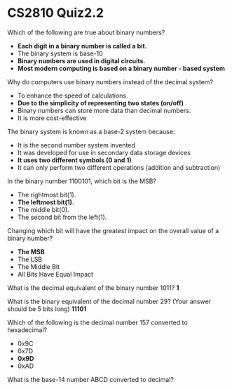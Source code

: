 # CS2810 Quiz2.2

Which of the following are true about binary numbers?
- **Each digit in a binary number is called a bit.**
- The binary system is base-10
- **Binary numbers are used in digital circuits.**
- **Most modern computing is based on a binary number - based system**

Why do computers use binary numbers instead of the decimal system?
- To enhance the speed of calculations.
- **Due to the simplicity of representing two states (on/off)**
- Binary numbers can store more data than decimal numbers.
- It is more cost-effective

The binary system is known as a base-2 system because:
- It is the second number system invented
- It was developed for use in secondary data storage devices
- **It uses two different symbols (0 and 1)**
- It can only perform two different operations (addition and subtraction)

In the binary number 1100101, which bit is the MSB?
- The rightmost bit(1).
- **The leftmost bit(1).**
- The middle bit(0).
- The second bit from the left(1).

Changing which bit will have the greatest impact on the overall value of a binary number?
- **The MSB**
- The LSB
- The Middle Bit
- All Bits Have Equal Impact

What is the decimal equivalent of the binary number 1011?
**1**

What is the binary equivalent of the decimal number 29? (Your answer should be 5 bits long)
**11101**

Which of the following is the decimal number 157 converted to hexadecimal?
- 0x9C
- 0x7D
- **0x9D**
- 0xAD

What is the base-14 number ABCD converted to decimal?
